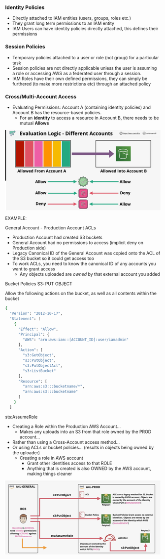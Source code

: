 ### Identity Policies

* Directly attached to IAM entities (users, groups, roles etc.)
* They grant long term permissions to an IAM entity
* IAM Users can have identity policies directly attached, this defines their permissions


### Session Policies
* Temporary policies attached to a user or role (not group) for a particular task
* Session policies are not directly applicable unless the user is assuming a role or accessing AWS as a federated user through a session.
* IAM Roles have their own defined permissions, they can simply be furthered (to make more restrictions etc) through an attached policy


### Cross/Multi-Account Access

* Evaluating Permissions: Account A (containing identity policies) and Account B has the resource-based policies. 
  * For an **identity** to access a resource in Account B, there needs to be mutual **Allows**

<img src="./images/resource-access.jpg">


EXAMPLE:

General Account - Production Account
ACLs

* Production Account had created S3 buckets
* General Account had no permissions to access (implicit deny on Production side)
* Legacy Canonical ID of the General Account was copied onto the ACL of the S3 bucket so it could get access too
* To work ACLs, you need to know the canonical ID of any accounts you want to grant access
  * Any objects uploaded are *owned* by that external account you added



Bucket Policies 
S3: PUT OBJECT

Allow the following actions on the bucket, as well as all contents within the bucket

```bash
{
  "Version": "2012-10-17",
  "Statement": [
    {
      "Effect": "Allow",
      "Principal": {
        "AWS": "arn:aws:iam::[ACCOUNT_ID]:user/iamadmin"
      },
      "Action": [
        "s3:GetObject",
        "s3:PutObject",
        "s3:PutObjectAcl",
        "s3:ListBucket"
      ],
      "Resource": [
        "arn:aws:s3:::bucketname/*",
        "arn:aws:s3:::bucketname"
      ]
    }
  ]
```

sts:AssumeRole
* Creating a Role within the Production AWS Account...
  * Makes any uploads into an S3 from that role owned by the PROD account...
* Rather than using a Cross-Account access method...
* Or using ACLs or bucket policies... (results in objects being owned by the uploader)
  * Creating a role in AWS account
    * Grant other identities access to that ROLE
    * Anything that is created is also OWNED by the AWS account, making things cleaner

<img src="./images/s3-policies.jpg">
